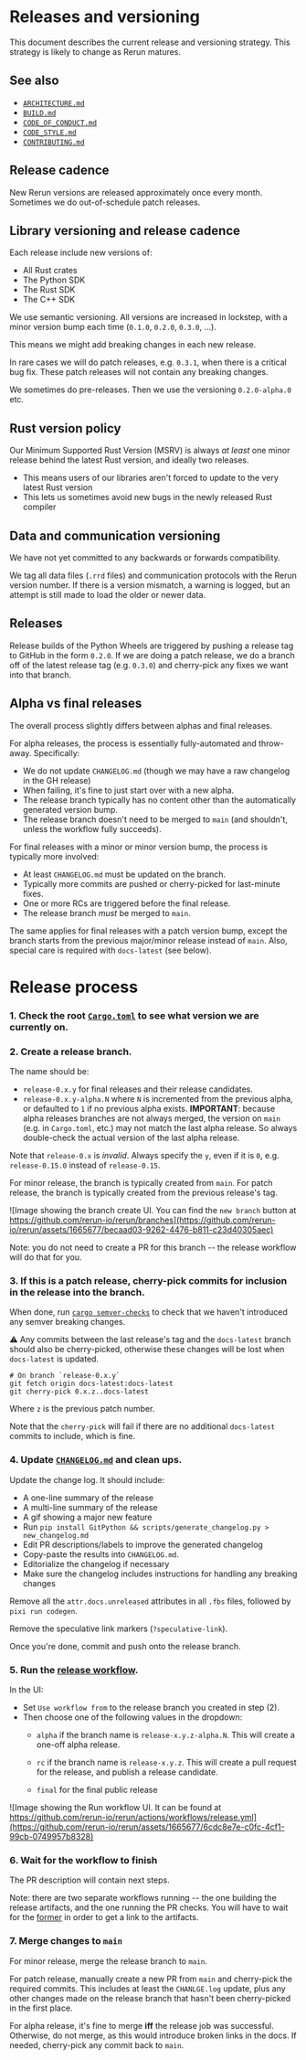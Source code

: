 # Releases and versioning
This document describes the current release and versioning strategy. This strategy is likely to change as Rerun matures.


## See also
* [`ARCHITECTURE.md`](ARCHITECTURE.md)
* [`BUILD.md`](BUILD.md)
* [`CODE_OF_CONDUCT.md`](CODE_OF_CONDUCT.md)
* [`CODE_STYLE.md`](CODE_STYLE.md)
* [`CONTRIBUTING.md`](CONTRIBUTING.md)


## Release cadence
New Rerun versions are released approximately once every month. Sometimes we do out-of-schedule patch releases.


## Library versioning and release cadence
Each release include new versions of:
* All Rust crates
* The Python SDK
* The Rust SDK
* The C++ SDK

We use semantic versioning. All versions are increased in lockstep, with a minor version bump each time (`0.1.0`, `0.2.0`, `0.3.0`, …).

This means we might add breaking changes in each new release.

In rare cases we will do patch releases, e.g. `0.3.1`, when there is a critical bug fix. These patch releases will not contain any breaking changes.

We sometimes do pre-releases. Then we use the versioning `0.2.0-alpha.0` etc.


## Rust version policy
Our Minimum Supported Rust Version (MSRV) is always _at least_ one minor release behind the latest Rust version, and ideally two releases.
* This means users of our libraries aren't forced to update to the very latest Rust version
* This lets us sometimes avoid new bugs in the newly released Rust compiler


## Data and communication versioning
We have not yet committed to any backwards or forwards compatibility.

We tag all data files (`.rrd` files) and communication protocols with the Rerun version number. If there is a version mismatch, a warning is logged, but an attempt is still made to load the older or newer data.


## Releases
Release builds of the Python Wheels are triggered by pushing a release tag to GitHub in the form `0.2.0`.
If we are doing a patch release, we do a branch off of the latest release tag (e.g. `0.3.0`) and cherry-pick any fixes we want into that branch.

## Alpha vs final releases

The overall process slightly differs between alphas and final releases.

For alpha releases, the process is essentially fully-automated and throw-away. Specifically:
- We do not update `CHANGELOG.md` (though we may have a raw changelog in the GH release)
- When failing, it's fine to just start over with a new alpha.
- The release branch typically has no content other than the automatically generated version bump.
- The release branch doesn't need to be merged to `main` (and shouldn't, unless the workflow fully succeeds).

For final releases with a minor or minor version bump, the process is typically more involved:
- At least `CHANGELOG.md` must be updated on the branch.
- Typically more commits are pushed or cherry-picked for last-minute fixes.
- One or more RCs are triggered before the final release.
- The release branch _must_ be merged to `main`.

The same applies for final releases with a patch version bump, except the branch starts from the previous major/minor release instead of `main`. Also, special care is required with `docs-latest` (see below).

# Release process

### 1. Check the root [`Cargo.toml`](./Cargo.toml) to see what version we are currently on.

### 2. Create a release branch.

The name should be:
- `release-0.x.y` for final releases and their release candidates.
- `release-0.x.y-alpha.N` where `N` is incremented from the previous alpha,
  or defaulted to `1` if no previous alpha exists.
 **IMPORTANT**: because alpha releases branches are not always merged, the version on `main` (e.g. in `Cargo.toml`, etc.) may not match the last alpha release. So always double-check the actual version of the last alpha release.

Note that `release-0.x` is _invalid_. Always specify the `y`, even if it is `0`,
e.g. `release-0.15.0` instead of `release-0.15`.

For minor release, the branch is typically created from `main`. For patch release, the branch is typically created
from the previous release's tag.

![Image showing the branch create UI. You can find the `new branch` button at https://github.com/rerun-io/rerun/branches](https://github.com/rerun-io/rerun/assets/1665677/becaad03-9262-4476-b811-c23d40305aec)

Note: you do not need to create a PR for this branch -- the release workflow will do that for you.

### 3. If this is a patch release, cherry-pick commits for inclusion in the release into the branch.

When done, run [`cargo semver-checks`](https://github.com/obi1kenobi/cargo-semver-checks) to check that we haven't introduced any semver breaking changes.

:warning: Any commits between the last release's tag and the `docs-latest` branch should also be cherry-picked,
otherwise these changes will be lost when `docs-latest` is updated.

```
# On branch `release-0.x.y`
git fetch origin docs-latest:docs-latest
git cherry-pick 0.x.z..docs-latest
```

Where `z` is the previous patch number.

Note that the `cherry-pick` will fail if there are no additional `docs-latest` commits to include,
which is fine.

### 4. Update [`CHANGELOG.md`](./CHANGELOG.md) and clean ups.

Update the change log. It should include:
  - A one-line summary of the release
  - A multi-line summary of the release
  - A gif showing a major new feature
  - Run `pip install GitPython && scripts/generate_changelog.py > new_changelog.md`
  - Edit PR descriptions/labels to improve the generated changelog
  - Copy-paste the results into `CHANGELOG.md`.
  - Editorialize the changelog if necessary
  - Make sure the changelog includes instructions for handling any breaking changes

Remove all the `attr.docs.unreleased` attributes in all `.fbs` files, followed by `pixi run codegen`.

Remove the speculative link markers (`?speculative-link`).


Once you're done, commit and push onto the release branch.

### 5. Run the [release workflow](https://github.com/rerun-io/rerun/actions/workflows/release.yml).

In the UI:
- Set `Use workflow from` to the release branch you created in step (2).
- Then choose one of the following values in the dropdown:
  - `alpha` if the branch name is `release-x.y.z-alpha.N`.
    This will create a one-off alpha release.

  - `rc` if the branch name is `release-x.y.z`.
    This will create a pull request for the release, and publish a release candidate.

  - `final` for the final public release

![Image showing the Run workflow UI. It can be found at https://github.com/rerun-io/rerun/actions/workflows/release.yml](https://github.com/rerun-io/rerun/assets/1665677/6cdc8e7e-c0fc-4cf1-99cb-0749957b8328)

### 6. Wait for the workflow to finish

The PR description will contain next steps.

Note: there are two separate workflows running -- the one building the release artifacts, and the one running the PR checks.
You will have to wait for the [former](https://github.com/rerun-io/rerun/actions/workflows/release.yml) in order to get a link to the artifacts.

### 7. Merge changes to `main`

For minor release, merge the release branch to `main`.

For patch release, manually create a new PR from `main` and cherry-pick the required commits. This includes at least
the `CHANLGE.log` update, plus any other changes made on the release branch that hasn't been cherry-picked in the
first place.

For alpha release, it's fine to merge **iff** the release job was successful. Otherwise, do not merge, as this would
introduce broken links in the docs. If needed, cherry-pick any commit back to `main`.

